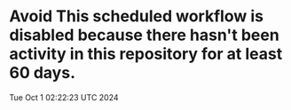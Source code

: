 # Avoid This scheduled workflow is disabled because there hasn't been activity in this repository for at least 60 days.
Tue Oct  1 02:22:23 UTC 2024
